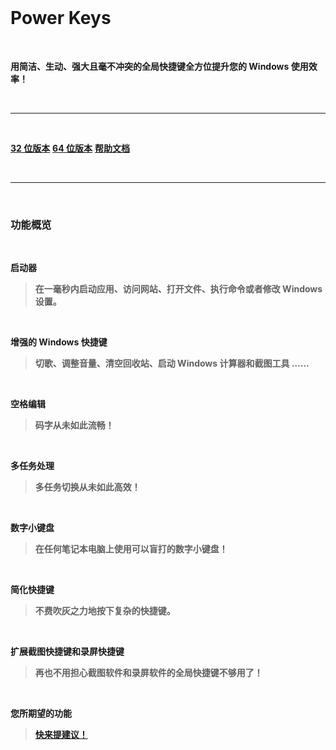 <br>

# Power Keys

<br>

**用简洁、生动、强大且毫不冲突的全局快捷键全方位提升您的 Windows 使用效率！**

<br>

---

<br>

[**32 位版本**](https://github.com/szzhiyang/PerfectWindows/raw/master/Power-Keys/Power-Keys-x86.exe)   [**64 位版本**](https://github.com/szzhiyang/PerfectWindows/raw/master/Power-Keys/Power-Keys-x64.exe)    [**帮助文档**](https://github.com/szzhiyang/PerfectWindows/wiki)

<br>

---

<br>

### 功能概览

<br>

**启动器**

>**在一毫秒内启动应用、访问网站、打开文件、执行命令或者修改 Windows 设置。**

<br>

**增强的 Windows 快捷键**

>**切歌、调整音量、清空回收站、启动 Windows 计算器和截图工具 ……**

<br>

**空格编辑**

>**码字从未如此流畅！**

<br>

**多任务处理**

>**多任务切换从未如此高效！**

<br>

**数字小键盘**

>**在任何笔记本电脑上使用可以盲打的数字小键盘！**

<br>

**简化快捷键**

>**不费吹灰之力地按下复杂的快捷键。**

<br>

**扩展截图快捷键和录屏快捷键**

>**再也不用担心截图软件和录屏软件的全局快捷键不够用了！**

<br>

**您所期望的功能**

>[**快来提建议！**](https://github.com/szzhiyang/PerfectWindows/issues)